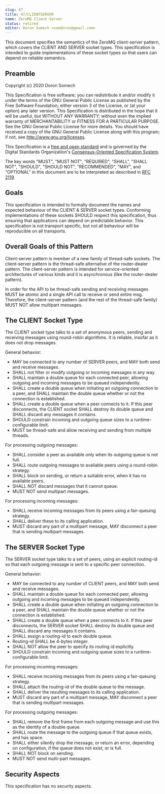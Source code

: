 ```yaml
---
slug: 47
title: 47/CLIENTSERVER
name: ZeroMQ Client-Server
status: retired
editor: Doron Somech <somdoron@gmail.com>
---
```


This document specifies the semantics of the ZeroMQ client-server pattern, which covers the CLIENT AND SERVER socket types. This specification is intended to guide implementations of these socket types so that users can depend on reliable semantics.

## Preamble

Copyright (c) 2020 Doron Somech

This Specification is free software; you can redistribute it and/or modify it under the terms of the GNU General Public License as published by the Free Software Foundation; either version 3 of the License, or (at your option) any later version. This Specification is distributed in the hope that it will be useful, but WITHOUT ANY WARRANTY; without even the implied warranty of MERCHANTABILITY or FITNESS FOR A PARTICULAR PURPOSE. See the GNU General Public License for more details. You should have received a copy of the GNU General Public License along with this program; if not, see <http://www.gnu.org/licenses>.

This Specification is a [free and open standard](http://www.digistan.org/open-standard:definition) and is governed by the Digital Standards Organization's [Consensus-Oriented Specification System](http://www.digistan.org/spec:1/COSS).

The key words "MUST", "MUST NOT", "REQUIRED", "SHALL", "SHALL NOT", "SHOULD", "SHOULD NOT", "RECOMMENDED", "MAY", and "OPTIONAL" in this document are to be interpreted as described in [RFC 2119](http://tools.ietf.org/html/rfc2119).


## Goals

This specification is intended to formally document the names and expected behaviour of the CLIENT & SERVER socket types. Conforming implementations of these sockets SHOULD respect this specification, thus ensuring that applications can depend on predictable behavior. This specification is not transport specific, but not all behaviour will be reproducible on all transports.

## Overall Goals of this Pattern

Client-server pattern is member of a new family of thread-safe sockets.
The client-server pattern is the thread-safe alternative of the router-dealer pattern.
The client-server pattern is intended for service-oriented architectures of various kinds and it is asynchronous (like the router-dealer pattern).

In order for the API to be thread-safe sending and receiving messages MUST be atomic and a single API call to receive or send entire msg. Therefore, the client-server pattern (and the rest of the thread-safe family) MUST NOT allow multipart messages.

## The CLIENT Socket Type

The CLIENT socket type talks to a set of anonymous peers, sending and receiving messages using round-robin algorithms. It is reliable, insofar as it does not drop messages. 

General behavior:

* MAY be connected to any number of SERVER peers, and MAY both send and receive messages.
* SHALL not filter or modify outgoing or incoming messages in any way.
* SHALL maintain a double queue for each connected peer, allowing outgoing and incoming messages to be queued independently.
* SHALL create a double queue when initiating an outgoing connection to a peer, and SHALL maintain the double queue whether or not the connection is established.
* SHALL create a double queue when a peer connects to it. If this peer disconnects, the CLIENT socket SHALL destroy its double queue and SHALL discard any messages it contains.
* SHOULD constrain incoming and outgoing queue sizes to a runtime-configurable limit.
* MUST be thread-safe and allow receiving and sending from multiple threads.

For processing outgoing messages:

* SHALL consider a peer as available only when its outgoing queue is not full.
* SHALL route outgoing messages to available peers using a round-robin strategy.
* SHALL block on sending, or return a suitable error, when it has no available peers.
* SHALL NOT discard messages that it cannot queue.
* MUST NOT send multipart messages.

For processing incoming messages:

* SHALL receive incoming messages from its peers using a fair-queuing strategy.
* SHALL deliver these to its calling application.
* MUST discard any part of a multipart message, MAY disconnect a peer that is sending multipart messages.

## The SERVER Socket Type

The SERVER socket type talks to a set of peers, using an explicit routing-id so that each outgoing message is sent to a specific peer connection.

General behavior:

* MAY be connected to any number of CLIENT peers, and MAY both send and receive messages.
* SHALL maintain a double queue for each connected peer, allowing outgoing and incoming messages to be queued independently.
* SHALL create a double queue when initiating an outgoing connection to a peer, and SHALL maintain the double queue whether or not the connection is established.
* SHALL create a double queue when a peer connects to it. If this peer disconnects, the SERVER socket SHALL destroy its double queue and SHALL discard any messages it contains.
* SHALL assign a routing-id to each double queue.
* Routing-id SHALL be 4-bytes integer.
* SHALL NOT allow the peer to specify its routing id explicitly.
* SHOULD constrain incoming and outgoing queue sizes to a runtime-configurable limit.

For processing incoming messages:

* SHALL receive incoming messages from its peers using a fair-queuing strategy.
* SHALL attach the routing-id of the double queue to the message.
* SHALL deliver the resulting messages to its calling application.
* MUST discard any part of a multipart message, MAY disconnect a peer that is sending multipart messages.

For processing outgoing messages:

* SHALL remove the first frame from each outgoing message and use this as the identity of a double queue.
* SHALL route the message to the outgoing queue if that queue exists, and has space.
* SHALL either silently drop the message, or return an error, depending on configuration, if the queue does not exist, or is full.
* SHALL NOT block on sending.
* MUST NOT send multi-part messages.

## Security Aspects

This specification has no security aspects.
